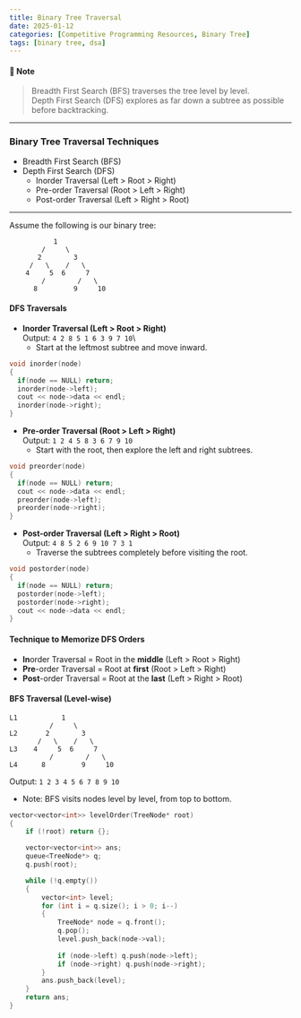 ```yaml
---
title: Binary Tree Traversal
date: 2025-01-12
categories: [Competitive Programming Resources, Binary Tree]
tags: [binary tree, dsa]
---
```


#### **📝 Note**

> Breadth First Search (BFS) traverses the tree level by level.\
> Depth First Search (DFS) explores as far down a subtree as possible before backtracking.

---

### Binary Tree Traversal Techniques

- Breadth First Search (BFS)
- Depth First Search (DFS)
  - Inorder Traversal (Left > Root > Right)
  - Pre-order Traversal (Root > Left > Right)
  - Post-order Traversal (Left > Right > Root)

---

Assume the following is our binary tree:

```text
           1
        /     \
       2        3
     /   \    /   \
    4     5  6     7
        /        /   \
      8         9     10
```

#### DFS Traversals

- **Inorder Traversal (Left > Root > Right)**\
    Output: `4 2 8 5 1 6 3 9 7 10`\
  - Start at the leftmost subtree and move inward.

```cpp
void inorder(node)
{
  if(node == NULL) return;
  inorder(node->left);
  cout << node->data << endl;
  inorder(node->right);
}
```

- **Pre-order Traversal (Root > Left > Right)**\
    Output: `1 2 4 5 8 3 6 7 9 10`
  - Start with the root, then explore the left and right subtrees.

```cpp
void preorder(node)
{
  if(node == NULL) return;
  cout << node->data << endl;
  preorder(node->left);
  preorder(node->right);
}
```

- **Post-order Traversal (Left > Right > Root)**\
    Output: `4 8 5 2 6 9 10 7 3 1`
  - Traverse the subtrees completely before visiting the root.

```cpp
void postorder(node)
{
  if(node == NULL) return;
  postorder(node->left);
  postorder(node->right);
  cout << node->data << endl;
}
```

#### Technique to Memorize DFS Orders

- **In**order Traversal = Root in the **middle** (Left > Root > Right)
- **Pre**-order Traversal = Root at **first** (Root > Left > Right)
- **Post**-order Traversal = Root at the **last** (Left > Right > Root)

#### BFS Traversal (Level-wise)

```text
L1           1
          /     \
L2       2        3
       /   \    /   \
L3    4     5  6     7
          /        /   \
L4      8         9     10
```

Output: `1 2 3 4 5 6 7 8 9 10`

- Note: BFS visits nodes level by level, from top to bottom.

```cpp
vector<vector<int>> levelOrder(TreeNode* root)
{
    if (!root) return {};

    vector<vector<int>> ans;
    queue<TreeNode*> q;
    q.push(root);

    while (!q.empty())
    {
        vector<int> level;
        for (int i = q.size(); i > 0; i--)
        {
            TreeNode* node = q.front(); 
            q.pop();
            level.push_back(node->val);
            
            if (node->left) q.push(node->left);
            if (node->right) q.push(node->right);
        }
        ans.push_back(level);
    }
    return ans;
}
```